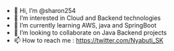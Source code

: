 - 👋 Hi, I’m @sharon254
- 👀 I’m interested in Cloud and Backend technologies
- 🌱 I’m currently learning AWS, java and SpringBoot
- 💞️ I’m looking to collaborate on Java Backend projects
- 📫 How to reach me : https://twitter.com/Nyabuti_SK

<!---
sharon254/sharon254 is a ✨ special ✨ repository because its `README.md` (this file) appears on your GitHub profile.
You can click the Preview link to take a look at your changes.
--->
